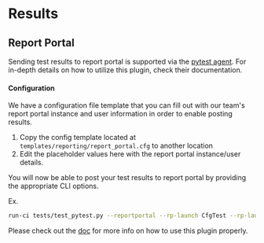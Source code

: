 # Results

## Report Portal

Sending test results to report portal is supported via the [pytest agent](https://github.com/reportportal/agent-python-pytest).
For in-depth details on how to utilize this plugin, check their documentation.

#### Configuration

We have a configuration file template that you can fill out with our team's report portal
instance and user information in order to enable posting results.

1. Copy the config template located at `templates/reporting/report_portal.cfg` to another location
2. Edit the placeholder values here with the report portal instance/user details.

You will now be able to post your test results to report portal by providing the appropriate CLI options.

Ex.
```bash
run-ci tests/test_pytest.py --reportportal --rp-launch CfgTest --rp-launch-desc "An example launch description" -c /home/$USER/report_portal.cfg
```
Please check out the [doc](https://github.com/reportportal/agent-python-pytest) for more info on how to use this plugin properly.
